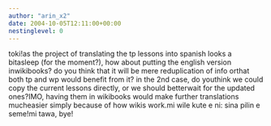 ```yaml
---
author: "arin_x2"
date: 2004-10-05T12:11:00+00:00
nestinglevel: 0
---
```

toki!as the project of translating the tp lessons into spanish looks a bitasleep (for the moment?), how about putting the english version inwikibooks? do you think that it will be mere reduplication of info orthat both tp and wp would benefit from it? in the 2nd case, do youthink we could copy the current lessons directly, or we should betterwait for the updated ones?IMO, having them in wikibooks would make further translations mucheasier simply because of how wikis work.mi wile kute e ni: sina pilin e seme!mi tawa, bye!